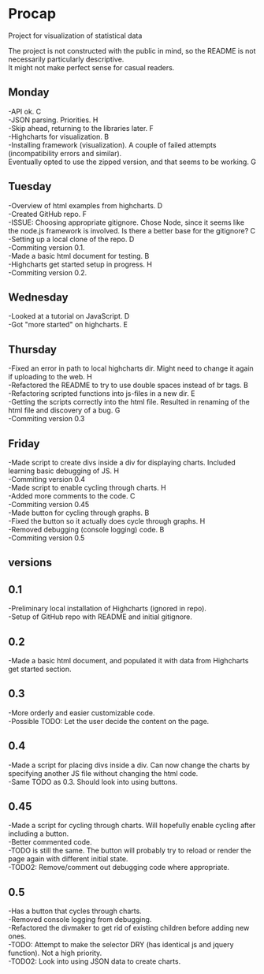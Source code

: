 # Procap
Project for visualization of statistical data

The project is not constructed with the public in mind, so the README is not necessarily particularly descriptive.  
It might not make perfect sense for casual readers.  

Monday
------

-API ok. C  
-JSON parsing. Priorities. H  
-Skip ahead, returning to the libraries later. F  
-Highcharts for visualization. B  
-Installing framework (visualization). A couple of failed attempts (incompatibility errors and similar).  
Eventually opted to use the zipped version, and that seems to be working. G  

Tuesday
-------

-Overview of html examples from highcharts. D  
-Created GitHub repo. F  
-ISSUE: Choosing appropriate gitignore. Chose Node, since it seems like the node.js framework is involved. Is there a better base for the gitignore? C  
-Setting up a local clone of the repo.  D  
-Commiting version 0.1.  
-Made a basic html document for testing. B  
-Highcharts get started setup in progress. H  
-Commiting version 0.2.  

Wednesday
---------

-Looked at a tutorial on JavaScript. D  
-Got "more started" on highcharts. E  

Thursday
--------

-Fixed an error in path to local highcharts dir. Might need to change it again if uploading to the web. H  
-Refactored the README to try to use double spaces instead of br tags. B  
-Refactoring scripted functions into js-files in a new dir. E  
-Getting the scripts correctly into the html file. Resulted in renaming of the html file and discovery of a bug. G  
-Commiting version 0.3  

Friday
------
-Made script to create divs inside a div for displaying charts. Included learning basic debugging of JS. H  
-Commiting version 0.4  
-Made script to enable cycling through charts. H  
-Added more comments to the code. C  
-Commiting version 0.45  
-Made button for cycling through graphs. B  
-Fixed the button so it actually does cycle through graphs. H  
-Removed debugging (console logging) code. B  
-Commiting version 0.5

versions
--------

0.1
---

-Preliminary local installation of Highcharts (ignored in repo).  
-Setup of GitHub repo with README and initial gitignore.  

0.2
---

-Made a basic html document, and populated it with data from Highcharts get started section.  

0.3
---

-More orderly and easier customizable code.  
-Possible TODO: Let the user decide the content on the page.  

0.4
---

-Made a script for placing divs inside a div. Can now change the charts by specifying another JS file without changing the html code.  
-Same TODO as 0.3. Should look into using buttons.  

0.45
----

-Made a script for cycling through charts. Will hopefully enable cycling after including a button.  
-Better commented code.  
-TODO is still the same. The button will probably try to reload or render the page again with different initial state.  
-TODO2: Remove/comment out debugging code where appropriate.  

0.5
---

-Has a button that cycles through charts.  
-Removed console logging from debugging.  
-Refactored the divmaker to get rid of existing children before adding new ones.  
-TODO: Attempt to make the selector DRY (has identical js and jquery function). Not a high priority.  
-TODO2: Look into using JSON data to create charts.  
